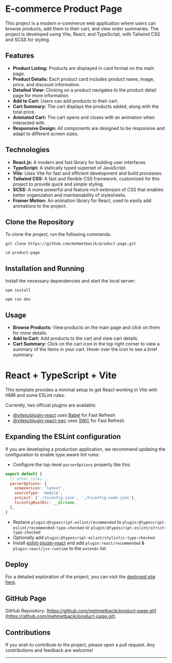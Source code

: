 # E-commerce Product Page

This project is a modern e-commerce web application where users can browse products, add them to their cart, and view order summaries. The project is developed using Vite, React, and TypeScript, with Tailwind CSS and SCSS for styling.

## Features

- **Product Listing:** Products are displayed in card format on the main page.
- **Product Details:** Each product card includes product name, image, price, and discount information.
- **Detailed View:** Clicking on a product navigates to the product detail page for more information.
- **Add to Cart:** Users can add products to their cart.
- **Cart Summary:** The cart displays the products added, along with the total price.
- **Animated Cart:** The cart opens and closes with an animation when interacted with.
- **Responsive Design:** All components are designed to be responsive and adapt to different screen sizes.

## Technologies

- **React.js:** A modern and fast library for building user interfaces.
- **TypeScript:** A statically typed superset of JavaScript.
- **Vite:** Uses Vite for fast and efficient development and build processes.
- **Tailwind CSS:** A fast and flexible CSS framework, customized for this project to provide quick and simple styling.
- **SCSS:** A more powerful and feature-rich extension of CSS that enables better organization and maintainability of stylesheets.
- **Framer Motion:** An animation library for React, used to easily add animations to the project.

## Clone the Repository

To clone the project, run the following commands:

```
git clone https://github.com/mehmetbacik/product-page.git
```
```
cd product-page
```

## Installation and Running

Install the necessary dependencies and start the local server:

```
npm install
```

```
npm run dev
```

## Usage

- **Browse Products:** View products on the main page and click on them for more details.
- **Add to Cart:** Add products to the cart and view cart details.
- **Cart Summary:** Click on the cart icon in the top right corner to view a summary of the items in your cart. Hover over the icon to see a brief summary.

# React + TypeScript + Vite

This template provides a minimal setup to get React working in Vite with HMR and some ESLint rules.

Currently, two official plugins are available:

- [@vitejs/plugin-react](https://github.com/vitejs/vite-plugin-react/blob/main/packages/plugin-react/README.md) uses [Babel](https://babeljs.io/) for Fast Refresh
- [@vitejs/plugin-react-swc](https://github.com/vitejs/vite-plugin-react-swc) uses [SWC](https://swc.rs/) for Fast Refresh

## Expanding the ESLint configuration

If you are developing a production application, we recommend updating the configuration to enable type aware lint rules:

- Configure the top-level `parserOptions` property like this:

```js
export default {
  // other rules...
  parserOptions: {
    ecmaVersion: 'latest',
    sourceType: 'module',
    project: ['./tsconfig.json', './tsconfig.node.json'],
    tsconfigRootDir: __dirname,
  },
}
```

- Replace `plugin:@typescript-eslint/recommended` to `plugin:@typescript-eslint/recommended-type-checked` or `plugin:@typescript-eslint/strict-type-checked`
- Optionally add `plugin:@typescript-eslint/stylistic-type-checked`
- Install [eslint-plugin-react](https://github.com/jsx-eslint/eslint-plugin-react) and add `plugin:react/recommended` & `plugin:react/jsx-runtime` to the `extends` list

## Deploy

For a detailed exploration of the project, you can visit the [deployed site here](https://product-page-orcin-phi.vercel.app/).

## GitHub Page

GitHub Repository: [https://github.com/mehmetbacik/product-page.git](https://github.com/mehmetbacik/product-page.git).

## Contributions

If you wish to contribute to the project, please open a pull request. Any contributions and feedback are welcome!

---
